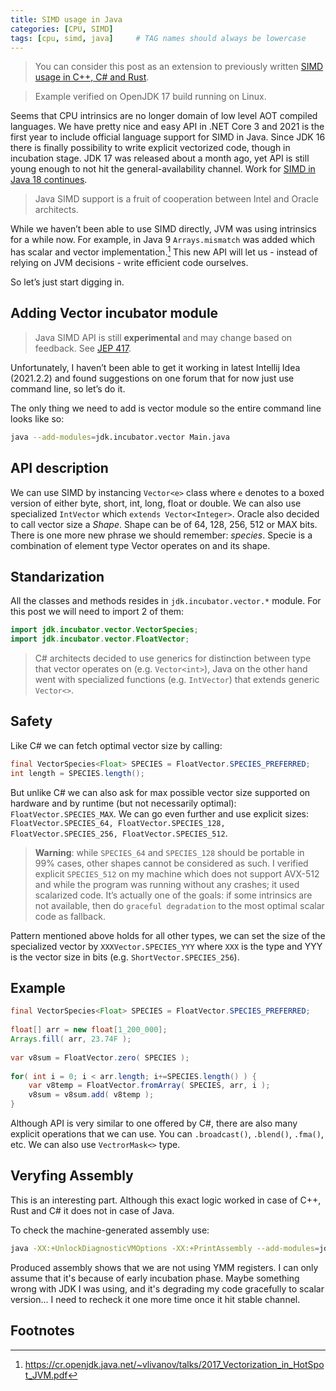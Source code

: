 ```yaml
---
title: SIMD usage in Java
categories: [CPU, SIMD]
tags: [cpu, simd, java]     # TAG names should always be lowercase
---
```


> You can consider this post as an extension to previously written [SIMD usage in C++, C# and Rust](https://vksegfault.github.io/posts/simd-usage-cpp-csharp-rust/).

> Example verified on OpenJDK 17 build running on Linux.

Seems that CPU intrinsics are no longer domain of low level AOT compiled languages. We have pretty nice and easy API in .NET Core 3 and 2021 is the first year to include official language support for SIMD in Java. Since JDK 16 there is finally possibility to write explicit vectorized code, though in incubation stage. JDK 17 was released about a month ago, yet API is still young enough to not hit the general-availability channel. Work for [SIMD in Java 18 continues](https://openjdk.java.net/jeps/417).

> Java SIMD support is a fruit of cooperation between Intel and Oracle architects.

While we haven’t been able to use SIMD directly, JVM was using intrinsics for a while now. For example, in Java 9 `Arrays.mismatch` was added which has scalar and vector implementation.[^1] This new API will let us - instead of relying on JVM decisions - write efficient code ourselves.

So let’s just start digging in.

## Adding Vector incubator module

> Java SIMD API is still **experimental** and may change based on feedback. See [JEP 417](https://openjdk.java.net/jeps/417).

Unfortunately, I haven’t been able to get it working in latest Intellij Idea (2021.2.2) and found suggestions on one forum that for now just use command line, so let’s do it.

The only thing we need to add is vector module so the entire command line looks like so:

```bash
java --add-modules=jdk.incubator.vector Main.java
```

## API description

We can use SIMD by instancing ``Vector<e>`` class where `e` denotes to a boxed version of either byte, short, int, long, float or double. We can also use specialized ``IntVector`` which `extends Vector<Integer>`. Oracle also decided to call vector size a *Shape*. Shape can be of 64, 128, 256, 512 or MAX bits. There is one more new phrase we should remember: *species*. Specie is a combination of element type Vector operates on and its shape.

## Standarization

All the classes and methods resides in `jdk.incubator.vector.*` module. For this post we will need to import 2 of them:
```java
import jdk.incubator.vector.VectorSpecies;
import jdk.incubator.vector.FloatVector;
```

> C# architects decided to use generics for distinction between type that vector operates on (e.g. `Vector<int>`), Java on the other hand went with specialized functions (e.g. `IntVector`) that extends generic `Vector<>`.


## Safety

Like C# we can fetch optimal vector size by calling:
```java
final VectorSpecies<Float> SPECIES = FloatVector.SPECIES_PREFERRED;
int length = SPECIES.length();
```

But unlike C# we can also ask for max possible vector size supported on hardware and by runtime (but not necessarily optimal): `FloatVector.SPECIES_MAX`. We can go even further and use explicit sizes: `FloatVector.SPECIES_64, FloatVector.SPECIES_128, FloatVector.SPECIES_256, FloatVector.SPECIES_512`.

> **Warning**: while `SPECIES_64` and `SPECIES_128` should be portable in 99% cases, other shapes cannot be considered as such. I verified explicit `SPECIES_512` on my machine which does not support AVX-512 and while the program was running without any crashes; it used scalarized code. It’s actually one of the goals: if some intrinsics are not available, then do `graceful degradation` to the most optimal scalar code as fallback.

Pattern mentioned above holds for all other types, we can set the size of the specialized vector by `XXXVector.SPECIES_YYY` where `XXX` is the type and YYY is the vector size in bits (e.g. `ShortVector.SPECIES_256`).

## Example

```java
final VectorSpecies<Float> SPECIES = FloatVector.SPECIES_PREFERRED;
  
float[] arr = new float[1_200_000];  
Arrays.fill( arr, 23.74F );  
  
var v8sum = FloatVector.zero( SPECIES );
  
for( int i = 0; i < arr.length; i+=SPECIES.length() ) {
	var v8temp = FloatVector.fromArray( SPECIES, arr, i );  
	v8sum = v8sum.add( v8temp );
}
```

Although API is very similar to one offered by C#, there are also many explicit operations that we can use. You can `.broadcast()`, `.blend()`, `.fma()`, etc. We can also use `VectrorMask<>` type.

## Veryfing Assembly
This is an interesting part. Although this exact logic worked in case of C++, Rust and C# it does not in case of Java.

To check the machine-generated assembly use:
```bash
java -XX:+UnlockDiagnosticVMOptions -XX:+PrintAssembly --add-modules=jdk.incubator.vector com/company/Main.java > asm.log
```

Produced assembly shows that we are not using YMM registers. I can only assume that it's because of early incubation phase. Maybe something wrong with JDK I was using, and it's degrading my code gracefully to scalar version... I need to recheck it one more time once it hit stable channel.

## Footnotes

[^1]: https://cr.openjdk.java.net/~vlivanov/talks/2017_Vectorization_in_HotSpot_JVM.pdf
